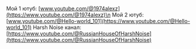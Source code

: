 Мой 1 ютуб: [www.youtube.com/@1974alexz](https://www.youtube.com/@1974alexz)\n
Мой 2 ютуб: [www.youtube.com/@Hello-world_101](https://www.youtube.com/@Hello-world_101)
Harsh Noise канал: [https://www.youtube.com/@RussianHouseOfHarshNoise](https://www.youtube.com/@RussianHouseOfHarshNoise)
